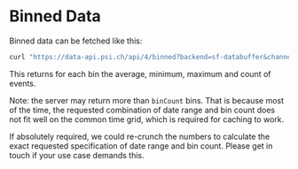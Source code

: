 # Binned Data

Binned data can be fetched like this:

```bash
curl "https://data-api.psi.ch/api/4/binned?backend=sf-databuffer&channelName=S10BC01-DBPM010:Q1&begDate=2024-02-15T00:00:00Z&endDate=2024-02-15T12:00:00Z&binCount=500"
```

This returns for each bin the average, minimum, maximum and count of events.

Note: the server may return more than `binCount` bins.
That is because most of the time, the requested combination of date range and bin count
does not fit well on the common time grid, which is required for caching to work.

If absolutely required, we could re-crunch the numbers to calculate the exact
requested specification of date range and bin count. Please get in touch
if your use case demands this.
